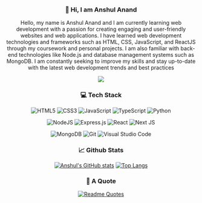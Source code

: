 <div align="center" >
  
### :wave: Hi, I am Anshul Anand

</div>

<div align="center">

Hello, my name is Anshul Anand and I am currently learning web development with a passion for creating engaging and user-friendly websites and web applications. I have learned web development technologies and frameworks such as HTML, CSS, JavaScript, and ReactJS through my coursework and personal projects. I am also familiar with back-end technologies like Node.js and database management systems such as MongoDB. I am constantly seeking to improve my skills and stay up-to-date with the latest web development trends and best practices

![](https://komarev.com/ghpvc/?username=AnshulAnand)
  
</div>

<div align="center">
  
### :computer: Tech Stack

![HTML5](https://img.shields.io/badge/html5-%23E34F26.svg?style=for-the-badge&logo=html5&logoColor=white) ![CSS3](https://img.shields.io/badge/css3-%231572B6.svg?style=for-the-badge&logo=css3&logoColor=white) ![JavaScript](https://img.shields.io/badge/javascript-%23323330.svg?style=for-the-badge&logo=javascript&logoColor=%23F7DF1E) ![TypeScript](https://img.shields.io/badge/typescript-%23007ACC.svg?style=for-the-badge&logo=typescript&logoColor=white) ![Python](https://img.shields.io/badge/python-3670A0?style=for-the-badge&logo=python&logoColor=ffdd54)
  
![NodeJS](https://img.shields.io/badge/node.js-6DA55F?style=for-the-badge&logo=node.js&logoColor=white) ![Express.js](https://img.shields.io/badge/express.js-%23404d59.svg?style=for-the-badge&logo=express&logoColor=%2361DAFB) ![React](https://img.shields.io/badge/react-%2320232a.svg?style=for-the-badge&logo=react&logoColor=%2361DAFB) ![Next JS](https://img.shields.io/badge/Next-black?style=for-the-badge&logo=next.js&logoColor=white)
  
![MongoDB](https://img.shields.io/badge/MongoDB-%234ea94b.svg?style=for-the-badge&logo=mongodb&logoColor=white) ![Git](https://img.shields.io/badge/git-%23F05033.svg?style=for-the-badge&logo=git&logoColor=white) ![Visual Studio Code](https://img.shields.io/badge/Visual%20Studio%20Code-0078d7.svg?style=for-the-badge&logo=visual-studio-code&logoColor=white)
  
</div>

<div align="center">
  
### :chart_with_upwards_trend: Github Stats
  
[![Anshul's GitHub stats](https://github-readme-stats.vercel.app/api?username=AnshulAnand&show_icons=true&theme=radical)](https://github.com/anuraghazra/github-readme-stats) [![Top Langs](https://github-readme-stats.vercel.app/api/top-langs/?username=AnshulAnand&langs_count=8&layout=donut&theme=radical)](https://github.com/anuraghazra/github-readme-stats)
  
</div>
  
<div align="center">
  
### :pencil: A Quote

[![Readme Quotes](https://quotes-github-readme.vercel.app/api?type=horizontal&theme=dracula)](https://github.com/piyushsuthar/github-readme-quotes)

</div>
